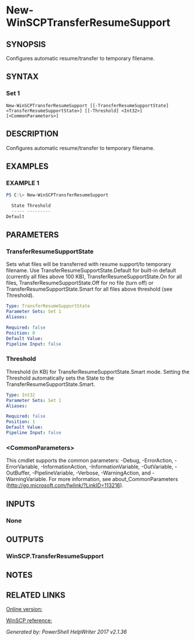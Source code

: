 ﻿# New-WinSCPTransferResumeSupport

## SYNOPSIS
Configures automatic resume/transfer to temporary filename.

## SYNTAX

### Set 1
```
New-WinSCPTransferResumeSupport [[-TransferResumeSupportState] <TransferResumeSupportState>] [[-Threshold] <Int32>] [<CommonParameters>]
```

## DESCRIPTION
Configures automatic resume/transfer to temporary filename.

## EXAMPLES

### EXAMPLE 1

```powershell
PS C:\> New-WinSCPTransferResumeSupport

  State Threshold
  ----- ---------
Default
```

## PARAMETERS

### TransferResumeSupportState
Sets what files will be transferred with resume support/to temporary filename. Use TransferResumeSupportState.Default for built-in default (currently all files above 100 KB), TransferResumeSupportState.On for all files, TransferResumeSupportState.Off for no file (turn off) or TransferResumeSupportState.Smart for all files above threshold (see Threshold).

```yaml
Type: TransferResumeSupportState
Parameter Sets: Set 1
Aliases: 

Required: false
Position: 0
Default Value: 
Pipeline Input: false
```

### Threshold
Threshold (in KB) for TransferResumeSupportState.Smart mode. Setting the Threshold automatically sets the State to the TransferResumeSupportState.Smart.

```yaml
Type: Int32
Parameter Sets: Set 1
Aliases: 

Required: false
Position: 1
Default Value: 
Pipeline Input: false
```

### \<CommonParameters\>
This cmdlet supports the common parameters: -Debug, -ErrorAction, -ErrorVariable, -InformationAction, -InformationVariable, -OutVariable, -OutBuffer, -PipelineVariable, -Verbose, -WarningAction, and -WarningVariable. For more information, see about_CommonParameters (http://go.microsoft.com/fwlink/?LinkID=113216).

## INPUTS

### None


## OUTPUTS

### WinSCP.TransferResumeSupport


## NOTES

## RELATED LINKS

[Online version:](https://dotps1.github.io/WinSCP/New-WinSCPTransferResumeSupport.html)

[WinSCP reference:](https://winscp.net/eng/docs/library_transferresumesupport)


*Generated by: PowerShell HelpWriter 2017 v2.1.36*
